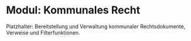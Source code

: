 # Modul: Kommunales Recht

Platzhalter: Bereitstellung und Verwaltung kommunaler Rechtsdokumente, Verweise und Filterfunktionen.
